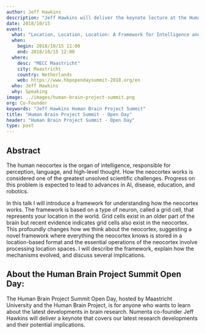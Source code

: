 ```yaml
---
author: Jeff Hawkins
description: "Jeff Hawkins will deliver the keynote lecture at the Human Brain Project Summit Open Day 2018 in Maastricht.  The Open Day is open to the general public and focuses on how modern computing technologies can enhance our understanding of the brain."
date: 2018/10/15
event:
  what: "Location, Location, Location: A Framework for Intelligence and Cortical Computation"
  when:
    begin: 2018/10/15 11:00
    end: 2018/10/15 12:00
  where:
    desc: "MECC Maastricht"
    city: Maastricht
    country: Netherlands
    web: https://www.hbpopendaysummit-2018.org/en
  who: Jeff Hawkins
  why: Speaking
image: ../images/human-brain-project-summit.png
org: Co-Founder
keywords: "Jeff Hawkins Human Brain Project Summit"
title: "Human Brain Project Summit - Open Day"
header: "Human Brain Project Summit - Open Day"
type: post
---
```


## Abstract
The human neocortex is the organ of intelligence, responsible for perception, language, and high-level thought. How the neocortex works is considered one of the greatest unsolved scientific challenges. Progress on this problem is expected to lead to advances in AI, disease, education, and robotics.

In this talk I will introduce a framework for understanding how the neocortex works. The framework is based on a type of neuron, called a grid cell, that represents your location in the world. Grid cells exist in an older part of the brain but recent evidence indicates grid cells also exist in the neocortex. This profoundly changes how we think about the neocortex, suggesting a novel framework where everything the neocortex knows is stored in a location-based format and the essential operations of the neocortex involve processing location spaces.  I will describe the framework, explain how the mechanisms evolved, and discuss several implications.  

## About the Human Brain Project Summit Open Day:

The Human Brain Project Summit Open Day, hosted by Maastricht University and the Human Brain Project, is for anyone who wants to learn about the latest developments in brain research.  Numenta co-founder Jeff Hawkins will deliver a keynote that covers our latest research developments and their potential implications.
